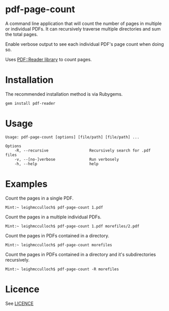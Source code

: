 # pdf-page-count

A command line application that will count the number of pages in multiple or individual PDFs. It can recursively traverse multiple directories and sum the total pages.

Enable verbose output to see each individual PDF's page count when doing so.

Uses [PDF::Reader library](http://github.com/yob/pdf-reader) to count pages.

# Installation

The recommended installation method is via Rubygems.

	gem install pdf-reader

# Usage

	Usage: pdf-page-count [options] [file/path] [file/path] ...
	
	Options
	    -R, --recursive                  Recursively search for .pdf 	files
	    -v, --[no-]verbose               Run verbosely
	    -h, --help                       help

# Examples

Count the pages in a single PDF.

	Mint:~ leighmcculloch$ pdf-page-count 1.pdf

Count the pages in a multiple individual PDFs.

	Mint:~ leighmcculloch$ pdf-page-count 1.pdf morefiles/2.pdf
	
Count the pages in PDFs contained in a directory.

	Mint:~ leighmcculloch$ pdf-page-count morefiles

Count the pages in PDFs contained in a directory and it's subdirectories recursively.

	Mint:~ leighmcculloch$ pdf-page-count -R morefiles	

# Licence

See [LICENCE](LICENSE)